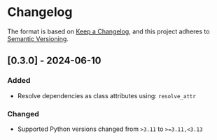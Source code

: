 # Changelog
The format is based on [Keep a Changelog](https://keepachangelog.com/en/1.0.0/),
and this project adheres to [Semantic Versioning](https://semver.org/spec/v2.0.0.html).

## [0.3.0] - 2024-06-10
### Added
- Resolve dependencies as class attributes using: `resolve_attr`

### Changed
- Supported Python versions changed from `>3.11` to `>=3.11,<3.13`